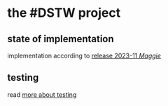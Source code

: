 # the #DSTW project

## state of implementation
implementation according to [release 2023-11 _Maggie_](releases/release_2023-11.md)

## testing
read [more about testing](testing/README.md)

